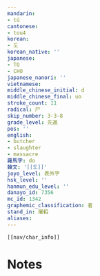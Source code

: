 ```yaml
---
mandarin:
- tú
cantonese:
- tou4
korean:
- 도
korean_native: ''
japanese:
- TO
- CHO
japanese_nanori: ''
vietnamese:
middle_chinese_initial: d
middle_chinese_final: uo
stroke_count: 11
radical: 尸
skip_number: 3-3-8
grade_level: 先進
pos: ''
english:
- butcher
- slaughter
- massacre
羅馬字: do
韓文: '[[도]]'
joyo_level: 表外字
hsk_level: ''
hanmun_edu_level: ''
danayo_id: 7356
mc_id: 1342
graphemic_classification: 者
stand_in: 屠殺
aliases:
---
```

```meta-bind-embed
[[nav/char_info]]
```

# Notes
